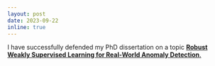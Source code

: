```yaml
---
layout: post
date: 2023-09-22 
inline: true
---
```


I have successfully defended my PhD dissertation on a topic  [**Robust Weakly Supervised Learning for Real-World Anomaly Detection**.](https://www.proquest.com/openview/9a7922f666d595b73cc7558664ad165a/1?pq-origsite=gscholar&cbl=18750&diss=y)